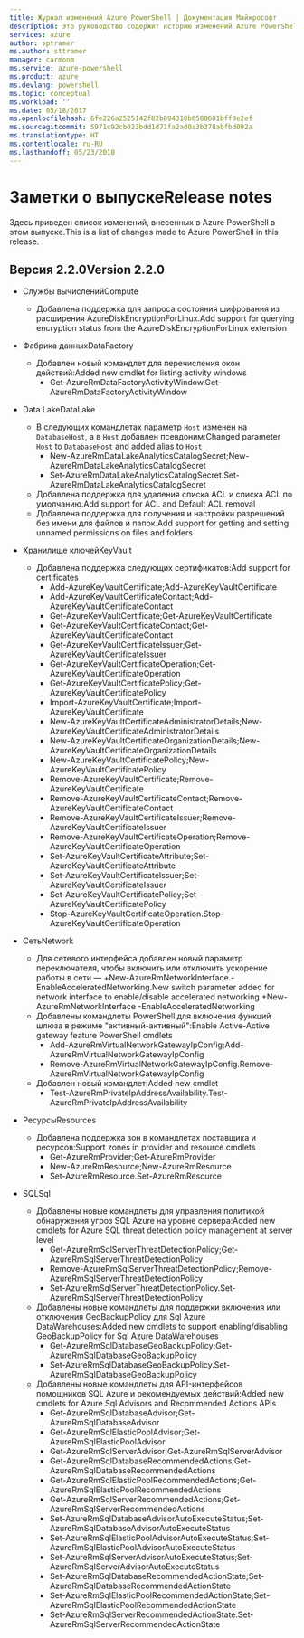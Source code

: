 ```yaml
---
title: Журнал изменений Azure PowerShell | Документация Майкрософт
description: Это руководство содержит историю изменений Azure PowerShell, внесенных в новом выпуске.
services: azure
author: sptramer
ms.author: sttramer
manager: carmonm
ms.service: azure-powershell
ms.product: azure
ms.devlang: powershell
ms.topic: conceptual
ms.workload: ''
ms.date: 05/18/2017
ms.openlocfilehash: 6fe226a2525142f82b894318b0588681bff0e2ef
ms.sourcegitcommit: 5971c92cb023bdd1d71fa2ad0a3b378abfbd092a
ms.translationtype: HT
ms.contentlocale: ru-RU
ms.lasthandoff: 05/23/2018
---
```

# <a name="release-notes"></a><span data-ttu-id="a2035-103">Заметки о выпуске</span><span class="sxs-lookup"><span data-stu-id="a2035-103">Release notes</span></span>

<span data-ttu-id="a2035-104">Здесь приведен список изменений, внесенных в Azure PowerShell в этом выпуске.</span><span class="sxs-lookup"><span data-stu-id="a2035-104">This is a list of changes made to Azure PowerShell in this release.</span></span>

## <a name="version-220"></a><span data-ttu-id="a2035-105">Версия 2.2.0</span><span class="sxs-lookup"><span data-stu-id="a2035-105">Version 2.2.0</span></span>
* <span data-ttu-id="a2035-106">Службы вычислений</span><span class="sxs-lookup"><span data-stu-id="a2035-106">Compute</span></span>
  - <span data-ttu-id="a2035-107">Добавлена поддержка для запроса состояния шифрования из расширения AzureDiskEncryptionForLinux.</span><span class="sxs-lookup"><span data-stu-id="a2035-107">Add support for querying encryption status from the AzureDiskEncryptionForLinux extension</span></span>
* <span data-ttu-id="a2035-108">Фабрика данных</span><span class="sxs-lookup"><span data-stu-id="a2035-108">DataFactory</span></span>
  - <span data-ttu-id="a2035-109">Добавлен новый командлет для перечисления окон действий:</span><span class="sxs-lookup"><span data-stu-id="a2035-109">Added new cmdlet for listing activity windows</span></span>
    + <span data-ttu-id="a2035-110">Get-AzureRmDataFactoryActivityWindow.</span><span class="sxs-lookup"><span data-stu-id="a2035-110">Get-AzureRmDataFactoryActivityWindow</span></span>
* <span data-ttu-id="a2035-111">Data Lake</span><span class="sxs-lookup"><span data-stu-id="a2035-111">DataLake</span></span>
  - <span data-ttu-id="a2035-112">В следующих командлетах параметр `Host` изменен на `DatabaseHost`, а в `Host` добавлен псевдоним:</span><span class="sxs-lookup"><span data-stu-id="a2035-112">Changed parameter `Host` to `DatabaseHost` and added alias to `Host`</span></span>
    + <span data-ttu-id="a2035-113">New-AzureRmDataLakeAnalyticsCatalogSecret;</span><span class="sxs-lookup"><span data-stu-id="a2035-113">New-AzureRmDataLakeAnalyticsCatalogSecret</span></span>
    + <span data-ttu-id="a2035-114">Set-AzureRmDataLakeAnalyticsCatalogSecret.</span><span class="sxs-lookup"><span data-stu-id="a2035-114">Set-AzureRmDataLakeAnalyticsCatalogSecret</span></span>
  - <span data-ttu-id="a2035-115">Добавлена поддержка для удаления списка ACL и списка ACL по умолчанию.</span><span class="sxs-lookup"><span data-stu-id="a2035-115">Add support for ACL and Default ACL removal</span></span>
  - <span data-ttu-id="a2035-116">Добавлена поддержка для получения и настройки разрешений без имени для файлов и папок.</span><span class="sxs-lookup"><span data-stu-id="a2035-116">Add support for getting and setting unnamed permissions on files and folders</span></span>
* <span data-ttu-id="a2035-117">Хранилище ключей</span><span class="sxs-lookup"><span data-stu-id="a2035-117">KeyVault</span></span>
  - <span data-ttu-id="a2035-118">Добавлена поддержка следующих сертификатов:</span><span class="sxs-lookup"><span data-stu-id="a2035-118">Add support for certificates</span></span>
    + <span data-ttu-id="a2035-119">Add-AzureKeyVaultCertificate;</span><span class="sxs-lookup"><span data-stu-id="a2035-119">Add-AzureKeyVaultCertificate</span></span>
    + <span data-ttu-id="a2035-120">Add-AzureKeyVaultCertificateContact;</span><span class="sxs-lookup"><span data-stu-id="a2035-120">Add-AzureKeyVaultCertificateContact</span></span>
    + <span data-ttu-id="a2035-121">Get-AzureKeyVaultCertificate;</span><span class="sxs-lookup"><span data-stu-id="a2035-121">Get-AzureKeyVaultCertificate</span></span>
    + <span data-ttu-id="a2035-122">Get-AzureKeyVaultCertificateContact;</span><span class="sxs-lookup"><span data-stu-id="a2035-122">Get-AzureKeyVaultCertificateContact</span></span>
    + <span data-ttu-id="a2035-123">Get-AzureKeyVaultCertificateIssuer;</span><span class="sxs-lookup"><span data-stu-id="a2035-123">Get-AzureKeyVaultCertificateIssuer</span></span>
    + <span data-ttu-id="a2035-124">Get-AzureKeyVaultCertificateOperation;</span><span class="sxs-lookup"><span data-stu-id="a2035-124">Get-AzureKeyVaultCertificateOperation</span></span>
    + <span data-ttu-id="a2035-125">Get-AzureKeyVaultCertificatePolicy;</span><span class="sxs-lookup"><span data-stu-id="a2035-125">Get-AzureKeyVaultCertificatePolicy</span></span>
    + <span data-ttu-id="a2035-126">Import-AzureKeyVaultCertificate;</span><span class="sxs-lookup"><span data-stu-id="a2035-126">Import-AzureKeyVaultCertificate</span></span>
    + <span data-ttu-id="a2035-127">New-AzureKeyVaultCertificateAdministratorDetails;</span><span class="sxs-lookup"><span data-stu-id="a2035-127">New-AzureKeyVaultCertificateAdministratorDetails</span></span>
    + <span data-ttu-id="a2035-128">New-AzureKeyVaultCertificateOrganizationDetails;</span><span class="sxs-lookup"><span data-stu-id="a2035-128">New-AzureKeyVaultCertificateOrganizationDetails</span></span>
    + <span data-ttu-id="a2035-129">New-AzureKeyVaultCertificatePolicy;</span><span class="sxs-lookup"><span data-stu-id="a2035-129">New-AzureKeyVaultCertificatePolicy</span></span>
    + <span data-ttu-id="a2035-130">Remove-AzureKeyVaultCertificate;</span><span class="sxs-lookup"><span data-stu-id="a2035-130">Remove-AzureKeyVaultCertificate</span></span>
    + <span data-ttu-id="a2035-131">Remove-AzureKeyVaultCertificateContact;</span><span class="sxs-lookup"><span data-stu-id="a2035-131">Remove-AzureKeyVaultCertificateContact</span></span>
    + <span data-ttu-id="a2035-132">Remove-AzureKeyVaultCertificateIssuer;</span><span class="sxs-lookup"><span data-stu-id="a2035-132">Remove-AzureKeyVaultCertificateIssuer</span></span>
    + <span data-ttu-id="a2035-133">Remove-AzureKeyVaultCertificateOperation;</span><span class="sxs-lookup"><span data-stu-id="a2035-133">Remove-AzureKeyVaultCertificateOperation</span></span>
    + <span data-ttu-id="a2035-134">Set-AzureKeyVaultCertificateAttribute;</span><span class="sxs-lookup"><span data-stu-id="a2035-134">Set-AzureKeyVaultCertificateAttribute</span></span>
    + <span data-ttu-id="a2035-135">Set-AzureKeyVaultCertificateIssuer;</span><span class="sxs-lookup"><span data-stu-id="a2035-135">Set-AzureKeyVaultCertificateIssuer</span></span>
    + <span data-ttu-id="a2035-136">Set-AzureKeyVaultCertificatePolicy;</span><span class="sxs-lookup"><span data-stu-id="a2035-136">Set-AzureKeyVaultCertificatePolicy</span></span>
    + <span data-ttu-id="a2035-137">Stop-AzureKeyVaultCertificateOperation.</span><span class="sxs-lookup"><span data-stu-id="a2035-137">Stop-AzureKeyVaultCertificateOperation</span></span>
* <span data-ttu-id="a2035-138">Сеть</span><span class="sxs-lookup"><span data-stu-id="a2035-138">Network</span></span>

  - <span data-ttu-id="a2035-139">Для сетевого интерфейса добавлен новый параметр переключателя, чтобы включить или отключить ускорение работы в сети — +New-AzureRmNetworkInterface -EnableAcceleratedNetworking.</span><span class="sxs-lookup"><span data-stu-id="a2035-139">New switch parameter added for network interface to enable/disable accelerated networking +New-AzureRmNetworkInterface -EnableAcceleratedNetworking</span></span>
  - <span data-ttu-id="a2035-140">Добавлены командлеты PowerShell для включения функций шлюза в режиме "активный-активный":</span><span class="sxs-lookup"><span data-stu-id="a2035-140">Enable Active-Active gateway feature PowerShell cmdlets</span></span>
    + <span data-ttu-id="a2035-141">Add-AzureRmVirtualNetworkGatewayIpConfig;</span><span class="sxs-lookup"><span data-stu-id="a2035-141">Add-AzureRmVirtualNetworkGatewayIpConfig</span></span>
    + <span data-ttu-id="a2035-142">Remove-AzureRmVirtualNetworkGatewayIpConfig.</span><span class="sxs-lookup"><span data-stu-id="a2035-142">Remove-AzureRmVirtualNetworkGatewayIpConfig</span></span>
  - <span data-ttu-id="a2035-143">Добавлен новый командлет:</span><span class="sxs-lookup"><span data-stu-id="a2035-143">Added new cmdlet</span></span>
    + <span data-ttu-id="a2035-144">Test-AzureRmPrivateIpAddressAvailability.</span><span class="sxs-lookup"><span data-stu-id="a2035-144">Test-AzureRmPrivateIpAddressAvailability</span></span>
* <span data-ttu-id="a2035-145">Ресурсы</span><span class="sxs-lookup"><span data-stu-id="a2035-145">Resources</span></span>
  - <span data-ttu-id="a2035-146">Добавлена поддержка зон в командлетах поставщика и ресурсов:</span><span class="sxs-lookup"><span data-stu-id="a2035-146">Support zones in provider and resource cmdlets</span></span>
    + <span data-ttu-id="a2035-147">Get-AzureRmProvider;</span><span class="sxs-lookup"><span data-stu-id="a2035-147">Get-AzureRmProvider</span></span>
    + <span data-ttu-id="a2035-148">New-AzureRmResource;</span><span class="sxs-lookup"><span data-stu-id="a2035-148">New-AzureRmResource</span></span>
    + <span data-ttu-id="a2035-149">Set-AzureRmResource.</span><span class="sxs-lookup"><span data-stu-id="a2035-149">Set-AzureRmResource</span></span>
* <span data-ttu-id="a2035-150">SQL</span><span class="sxs-lookup"><span data-stu-id="a2035-150">Sql</span></span>
  - <span data-ttu-id="a2035-151">Добавлены новые командлеты для управления политикой обнаружения угроз SQL Azure на уровне сервера:</span><span class="sxs-lookup"><span data-stu-id="a2035-151">Added new cmdlets for Azure SQL threat detection policy management at server level</span></span>
    + <span data-ttu-id="a2035-152">Get-AzureRmSqlServerThreatDetectionPolicy;</span><span class="sxs-lookup"><span data-stu-id="a2035-152">Get-AzureRmSqlServerThreatDetectionPolicy</span></span>
    + <span data-ttu-id="a2035-153">Remove-AzureRmSqlServerThreatDetectionPolicy;</span><span class="sxs-lookup"><span data-stu-id="a2035-153">Remove-AzureRmSqlServerThreatDetectionPolicy</span></span>
    + <span data-ttu-id="a2035-154">Set-AzureRmSqlServerThreatDetectionPolicy.</span><span class="sxs-lookup"><span data-stu-id="a2035-154">Set-AzureRmSqlServerThreatDetectionPolicy</span></span>
  - <span data-ttu-id="a2035-155">Добавлены новые командлеты для поддержки включения или отключения GeoBackupPolicy для Sql Azure DataWarehouses:</span><span class="sxs-lookup"><span data-stu-id="a2035-155">Added new cmdlets to support enabling/disabling GeoBackupPolicy for Sql Azure DataWarehouses</span></span>
    + <span data-ttu-id="a2035-156">Get-AzureRmSqlDatabaseGeoBackupPolicy;</span><span class="sxs-lookup"><span data-stu-id="a2035-156">Get-AzureRmSqlDatabaseGeoBackupPolicy</span></span>
    + <span data-ttu-id="a2035-157">Set-AzureRmSqlDatabaseGeoBackupPolicy.</span><span class="sxs-lookup"><span data-stu-id="a2035-157">Set-AzureRmSqlDatabaseGeoBackupPolicy</span></span>
  - <span data-ttu-id="a2035-158">Добавлены новые командлеты для API-интерфейсов помощников SQL Azure и рекомендуемых действий:</span><span class="sxs-lookup"><span data-stu-id="a2035-158">Added new cmdlets for Azure Sql Advisors and Recommended Actions APIs</span></span>
    + <span data-ttu-id="a2035-159">Get-AzureRmSqlDatabaseAdvisor;</span><span class="sxs-lookup"><span data-stu-id="a2035-159">Get-AzureRmSqlDatabaseAdvisor</span></span>
    + <span data-ttu-id="a2035-160">Get-AzureRmSqlElasticPoolAdvisor;</span><span class="sxs-lookup"><span data-stu-id="a2035-160">Get-AzureRmSqlElasticPoolAdvisor</span></span>
    + <span data-ttu-id="a2035-161">Get-AzureRmSqlServerAdvisor;</span><span class="sxs-lookup"><span data-stu-id="a2035-161">Get-AzureRmSqlServerAdvisor</span></span>
    + <span data-ttu-id="a2035-162">Get-AzureRmSqlDatabaseRecommendedActions;</span><span class="sxs-lookup"><span data-stu-id="a2035-162">Get-AzureRmSqlDatabaseRecommendedActions</span></span>
    + <span data-ttu-id="a2035-163">Get-AzureRmSqlElasticPoolRecommendedActions;</span><span class="sxs-lookup"><span data-stu-id="a2035-163">Get-AzureRmSqlElasticPoolRecommendedActions</span></span>
    + <span data-ttu-id="a2035-164">Get-AzureRmSqlServerRecommendedActions;</span><span class="sxs-lookup"><span data-stu-id="a2035-164">Get-AzureRmSqlServerRecommendedActions</span></span>
    + <span data-ttu-id="a2035-165">Set-AzureRmSqlDatabaseAdvisorAutoExecuteStatus;</span><span class="sxs-lookup"><span data-stu-id="a2035-165">Set-AzureRmSqlDatabaseAdvisorAutoExecuteStatus</span></span>
    + <span data-ttu-id="a2035-166">Set-AzureRmSqlElasticPoolAdvisorAutoExecuteStatus;</span><span class="sxs-lookup"><span data-stu-id="a2035-166">Set-AzureRmSqlElasticPoolAdvisorAutoExecuteStatus</span></span>
    + <span data-ttu-id="a2035-167">Set-AzureRmSqlServerAdvisorAutoExecuteStatus;</span><span class="sxs-lookup"><span data-stu-id="a2035-167">Set-AzureRmSqlServerAdvisorAutoExecuteStatus</span></span>
    + <span data-ttu-id="a2035-168">Set-AzureRmSqlDatabaseRecommendedActionState;</span><span class="sxs-lookup"><span data-stu-id="a2035-168">Set-AzureRmSqlDatabaseRecommendedActionState</span></span>
    + <span data-ttu-id="a2035-169">Set-AzureRmSqlElasticPoolRecommendedActionState;</span><span class="sxs-lookup"><span data-stu-id="a2035-169">Set-AzureRmSqlElasticPoolRecommendedActionState</span></span>
    + <span data-ttu-id="a2035-170">Set-AzureRmSqlServerRecommendedActionState.</span><span class="sxs-lookup"><span data-stu-id="a2035-170">Set-AzureRmSqlServerRecommendedActionState</span></span>
